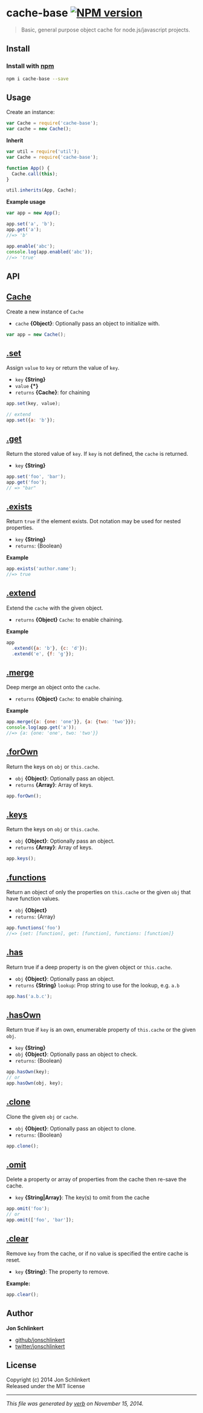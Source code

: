 # cache-base [![NPM version](https://badge.fury.io/js/cache-base.svg)](http://badge.fury.io/js/cache-base)

> Basic, general purpose object cache for node.js/javascript projects.

## Install
### Install with [npm](npmjs.org)

```bash
npm i cache-base --save
```

## Usage

Create an instance:

```js
var Cache = require('cache-base');
var cache = new Cache();
```

**Inherit**

```js
var util = require('util');
var Cache = require('cache-base');

function App() {
  Cache.call(this);
}

util.inherits(App, Cache);
```

**Example usage**

```js
var app = new App();

app.set('a', 'b');
app.get('a');
//=> 'b'

app.enable('abc');
console.log(app.enabled('abc'));
//=> 'true'
```

## API
## [Cache](index.js#L29)

Create a new instance of `Cache`

* `cache` **{Object}**: Optionally pass an object to initialize with.    

```js
var app = new Cache();
```

## [.set](index.js#L52)

Assign `value` to `key` or return the value of `key`.

* `key` **{String}**    
* `value` **{*}**    
* `returns` **{Cache}**: for chaining  

```js
app.set(key, value);

// extend
app.set({a: 'b'});
```

## [.get](index.js#L75)

Return the stored value of `key`. If `key` is not defined, the `cache` is returned.

* `key` **{String}**    

```js
app.set('foo', 'bar');
app.get('foo');
// => "bar"
```

## [.exists](index.js#L101)

Return `true` if the element exists. Dot notation may be used for nested properties.

* `key` **{String}**    
* `returns`: {Boolean}  

**Example**

```js
app.exists('author.name');
//=> true
```

## [.extend](index.js#L124)

Extend the `cache` with the given object.

* `returns` **{Object}** `Cache`: to enable chaining.  

**Example**

```js
app
  .extend({a: 'b'}, {c: 'd'});
  .extend('e', {f: 'g'});
```

## [.merge](index.js#L155)

Deep merge an object onto the `cache`.

* `returns` **{Object}** `Cache`: to enable chaining.  

**Example**

```js
app.merge({a: {one: 'one'}}, {a: {two: 'two'}});
console.log(app.get('a'));
//=> {a: {one: 'one', two: 'two'}}
```

## [.forOwn](index.js#L182)

Return the keys on `obj` or `this.cache`.

* `obj` **{Object}**: Optionally pass an object.    
* `returns` **{Array}**: Array of keys.  

```js
app.forOwn();
```

## [.keys](index.js#L202)

Return the keys on `obj` or `this.cache`.

* `obj` **{Object}**: Optionally pass an object.    
* `returns` **{Array}**: Array of keys.  

```js
app.keys();
```

## [.functions](index.js#L220)

Return an object of only the properties on `this.cache` or the given `obj` that have function values.

* `obj` **{Object}**    
* `returns`: {Array}  

```js
app.functions('foo')
//=> {set: [function], get: [function], functions: [function]}
```

## [.has](index.js#L246)

Return true if a deep property is on the given object or `this.cache`.

* `obj` **{Object}**: Optionally pass an object.    
* `returns` **{String}** `lookup`: Prop string to use for the lookup, e.g. `a.b`  

```js
app.has('a.b.c');
```

## [.hasOwn](index.js#L269)

Return true if `key` is an own, enumerable property of `this.cache` or the given `obj`.

* `key` **{String}**    
* `obj` **{Object}**: Optionally pass an object to check.    
* `returns`: {Boolean}  

```js
app.hasOwn(key);
// or
app.hasOwn(obj, key);
```

## [.clone](index.js#L289)

Clone the given `obj` or `cache`.

* `obj` **{Object}**: Optionally pass an object to clone.    
* `returns`: {Boolean}  

```js
app.clone();
```

## [.omit](index.js#L307)

Delete a property or array of properties from the cache then re-save the cache.

* `key` **{String|Array}**: The key(s) to omit from the cache    

```js
app.omit('foo');
// or
app.omit(['foo', 'bar']);
```

## [.clear](index.js#L331)

Remove `key` from the cache, or if no value is specified the entire cache is reset.

* `key` **{String}**: The property to remove.    

**Example:**

```js
app.clear();
```

## Author

**Jon Schlinkert**
 
+ [github/jonschlinkert](https://github.com/jonschlinkert)
+ [twitter/jonschlinkert](http://twitter.com/jonschlinkert) 

## License
Copyright (c) 2014 Jon Schlinkert  
Released under the MIT license

***

_This file was generated by [verb](https://github.com/assemble/verb) on November 15, 2014._